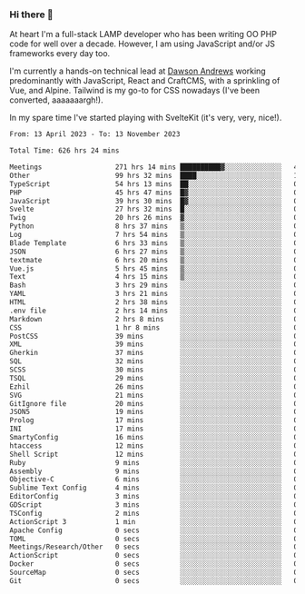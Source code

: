 ### Hi there 👋

<!--
**JamesNock/JamesNock** is a ✨ _special_ ✨ repository because its `README.md` (this file) appears on your GitHub profile.

Here are some ideas to get you started:

- 🔭 I’m currently working on ...
- 🌱 I’m currently learning ...
- 👯 I’m looking to collaborate on ...
- 🤔 I’m looking for help with ...
- 💬 Ask me about ...
- 📫 How to reach me: ...
- 😄 Pronouns: ...
- ⚡ Fun fact: ...
-->
At heart I'm a full-stack LAMP developer who has been writing OO PHP code for well over a decade. However, I am using JavaScript and/or JS frameworks every day too.

I'm currently a hands-on technical lead at [Dawson Andrews](https://www.dawsonandrews.com/) working predominantly with JavaScript, React and CraftCMS, with a sprinkling of Vue, and Alpine. Tailwind is my go-to for CSS nowadays (I've been converted, aaaaaaargh!).

In my spare time I've started playing with SvelteKit (it's very, very, nice!).

<!--START_SECTION:waka-->

```txt
From: 13 April 2023 - To: 13 November 2023

Total Time: 626 hrs 24 mins

Meetings                  271 hrs 14 mins ██████████▓░░░░░░░░░░░░░░   43.32 %
Other                     99 hrs 32 mins  ████░░░░░░░░░░░░░░░░░░░░░   15.90 %
TypeScript                54 hrs 13 mins  ██░░░░░░░░░░░░░░░░░░░░░░░   08.66 %
PHP                       45 hrs 47 mins  █▓░░░░░░░░░░░░░░░░░░░░░░░   07.31 %
JavaScript                39 hrs 30 mins  █▓░░░░░░░░░░░░░░░░░░░░░░░   06.31 %
Svelte                    27 hrs 32 mins  █░░░░░░░░░░░░░░░░░░░░░░░░   04.40 %
Twig                      20 hrs 26 mins  ▓░░░░░░░░░░░░░░░░░░░░░░░░   03.26 %
Python                    8 hrs 37 mins   ▒░░░░░░░░░░░░░░░░░░░░░░░░   01.38 %
Log                       7 hrs 54 mins   ▒░░░░░░░░░░░░░░░░░░░░░░░░   01.26 %
Blade Template            6 hrs 33 mins   ▒░░░░░░░░░░░░░░░░░░░░░░░░   01.05 %
JSON                      6 hrs 27 mins   ▒░░░░░░░░░░░░░░░░░░░░░░░░   01.03 %
textmate                  6 hrs 20 mins   ▒░░░░░░░░░░░░░░░░░░░░░░░░   01.01 %
Vue.js                    5 hrs 45 mins   ▒░░░░░░░░░░░░░░░░░░░░░░░░   00.92 %
Text                      4 hrs 15 mins   ▒░░░░░░░░░░░░░░░░░░░░░░░░   00.68 %
Bash                      3 hrs 29 mins   ░░░░░░░░░░░░░░░░░░░░░░░░░   00.56 %
YAML                      3 hrs 21 mins   ░░░░░░░░░░░░░░░░░░░░░░░░░   00.54 %
HTML                      2 hrs 38 mins   ░░░░░░░░░░░░░░░░░░░░░░░░░   00.42 %
.env file                 2 hrs 14 mins   ░░░░░░░░░░░░░░░░░░░░░░░░░   00.36 %
Markdown                  2 hrs 8 mins    ░░░░░░░░░░░░░░░░░░░░░░░░░   00.34 %
CSS                       1 hr 8 mins     ░░░░░░░░░░░░░░░░░░░░░░░░░   00.18 %
PostCSS                   39 mins         ░░░░░░░░░░░░░░░░░░░░░░░░░   00.11 %
XML                       39 mins         ░░░░░░░░░░░░░░░░░░░░░░░░░   00.10 %
Gherkin                   37 mins         ░░░░░░░░░░░░░░░░░░░░░░░░░   00.10 %
SQL                       32 mins         ░░░░░░░░░░░░░░░░░░░░░░░░░   00.09 %
SCSS                      30 mins         ░░░░░░░░░░░░░░░░░░░░░░░░░   00.08 %
TSQL                      29 mins         ░░░░░░░░░░░░░░░░░░░░░░░░░   00.08 %
Ezhil                     26 mins         ░░░░░░░░░░░░░░░░░░░░░░░░░   00.07 %
SVG                       21 mins         ░░░░░░░░░░░░░░░░░░░░░░░░░   00.06 %
GitIgnore file            20 mins         ░░░░░░░░░░░░░░░░░░░░░░░░░   00.06 %
JSON5                     19 mins         ░░░░░░░░░░░░░░░░░░░░░░░░░   00.05 %
Prolog                    17 mins         ░░░░░░░░░░░░░░░░░░░░░░░░░   00.05 %
INI                       17 mins         ░░░░░░░░░░░░░░░░░░░░░░░░░   00.05 %
SmartyConfig              16 mins         ░░░░░░░░░░░░░░░░░░░░░░░░░   00.04 %
htaccess                  12 mins         ░░░░░░░░░░░░░░░░░░░░░░░░░   00.03 %
Shell Script              12 mins         ░░░░░░░░░░░░░░░░░░░░░░░░░   00.03 %
Ruby                      9 mins          ░░░░░░░░░░░░░░░░░░░░░░░░░   00.02 %
Assembly                  9 mins          ░░░░░░░░░░░░░░░░░░░░░░░░░   00.02 %
Objective-C               6 mins          ░░░░░░░░░░░░░░░░░░░░░░░░░   00.02 %
Sublime Text Config       4 mins          ░░░░░░░░░░░░░░░░░░░░░░░░░   00.01 %
EditorConfig              3 mins          ░░░░░░░░░░░░░░░░░░░░░░░░░   00.01 %
GDScript                  3 mins          ░░░░░░░░░░░░░░░░░░░░░░░░░   00.01 %
TSConfig                  2 mins          ░░░░░░░░░░░░░░░░░░░░░░░░░   00.01 %
ActionScript 3            1 min           ░░░░░░░░░░░░░░░░░░░░░░░░░   00.00 %
Apache Config             0 secs          ░░░░░░░░░░░░░░░░░░░░░░░░░   00.00 %
TOML                      0 secs          ░░░░░░░░░░░░░░░░░░░░░░░░░   00.00 %
Meetings/Research/Other   0 secs          ░░░░░░░░░░░░░░░░░░░░░░░░░   00.00 %
ActionScript              0 secs          ░░░░░░░░░░░░░░░░░░░░░░░░░   00.00 %
Docker                    0 secs          ░░░░░░░░░░░░░░░░░░░░░░░░░   00.00 %
SourceMap                 0 secs          ░░░░░░░░░░░░░░░░░░░░░░░░░   00.00 %
Git                       0 secs          ░░░░░░░░░░░░░░░░░░░░░░░░░   00.00 %
```

<!--END_SECTION:waka-->
